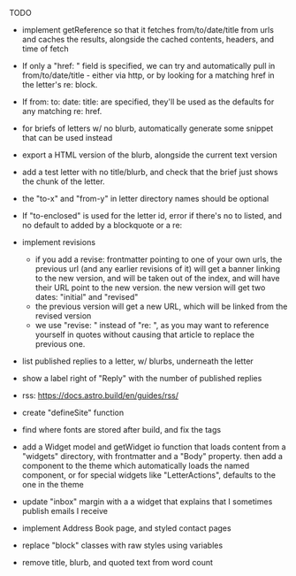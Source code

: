 TODO

- implement getReference so that it fetches from/to/date/title from urls and caches the results,
  alongside the cached contents, headers, and time of fetch
- If only a "href: " field is specified, we can try and automatically
  pull in from/to/date/title - either via http, or by looking for a matching href in the letter's
  re: block.
- If from: to: date: title: are specified, they'll be used as the defaults for any
  matching re: href.

- for briefs of letters w/ no blurb, automatically generate some snippet that can be used instead
- export a HTML version of the blurb, alongside the current text version
- add a test letter with no title/blurb, and check that the brief just shows the chunk of the letter.

- the "to-x" and "from-y" in letter directory names should be optional
- If "to-enclosed" is used for the letter id, error if there's no to listed,
  and no default to added by a blockquote or a re:

- implement revisions
  * if you add a revise: frontmatter pointing to one of your own urls, the previous url (and any earlier revisions of it) will get a banner linking to the new version, and will be taken out of the index, and will have their URL point to the new version. the new version will get two dates: "initial" and "revised"
  * the previous version will get a new URL, which will be linked from the revised version
  * we use "revise: " instead of "re: ", as you may want to reference yourself in quotes without
    causing that article to replace the previous one.

- list published replies to a letter, w/ blurbs, underneath the letter
- show a label right of "Reply" with the number of published replies

- rss: https://docs.astro.build/en/guides/rss/

- create "defineSite" function

- find where fonts are stored after build, and fix the <link rel="preload"> tags

- add a Widget model and getWidget io function that loads content from a "widgets" directory,
  with frontmatter and a "Body" property.
  then add a <Widget> component to the theme which automatically loads the named component,
  or for special widgets like "LetterActions", defaults to the one in the theme
- update "inbox" margin with a a widget that explains that I sometimes publish emails I receive

- implement Address Book page, and styled contact pages

- replace "block" classes with raw styles using variables

- remove title, blurb, and quoted text from word count